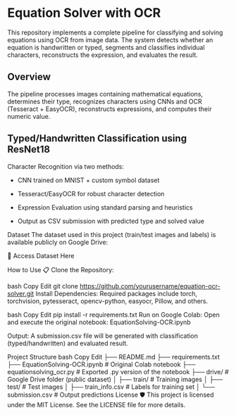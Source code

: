 # Equation Solver with OCR
This repository implements a complete pipeline for classifying and solving equations using OCR from image data. The system detects whether an equation is handwritten or typed, segments and classifies individual characters, reconstructs the expression, and evaluates the result.

## Overview
The pipeline processes images containing mathematical equations, determines their type, recognizes characters using CNNs and OCR (Tesseract + EasyOCR), reconstructs expressions, and computes their numeric value.

## Typed/Handwritten Classification using ResNet18

Character Recognition via two methods:

 - CNN trained on MNIST + custom symbol dataset

 - Tesseract/EasyOCR for robust character detection

 - Expression Evaluation using standard parsing and heuristics

 - Output as CSV submission with predicted type and solved value

Dataset
The dataset used in this project (train/test images and labels) is available publicly on Google Drive:

📂 Access Dataset Here

How to Use 📋
Clone the Repository:

bash
Copy
Edit
git clone https://github.com/yourusername/equation-ocr-solver.git
Install Dependencies: Required packages include torch, torchvision, pytesseract, opencv-python, easyocr, Pillow, and others.

bash
Copy
Edit
pip install -r requirements.txt
Run on Google Colab: Open and execute the original notebook: EquationSolving-OCR.ipynb

Output: A submission.csv file will be generated with classification (typed/handwritten) and evaluated result.

Project Structure
bash
Copy
Edit
├── README.md
├── requirements.txt
├── EquationSolving-OCR.ipynb      # Original Colab notebook
├── equationsolving_ocr.py         # Exported .py version of the notebook
├── drive/                         # Google Drive folder (public dataset)
│   ├── train/                     # Training images
│   ├── test/                      # Test images
│   ├── train_info.csv             # Labels for training set
│   └── submission.csv             # Output predictions
License 🛡️
This project is licensed under the MIT License. See the LICENSE file for more details.
